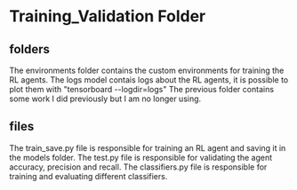 # Training_Validation Folder
## folders
The environments folder contains the custom environments for training the RL agents.
The logs model contais logs about the RL agents, it is possible to plot them with "tensorboard --logdir=logs"
The previous folder contains some work I did previously but I am no longer using.

## files
The train_save.py file is responsible for training an RL agent and saving it in the models folder.
The test.py file is responsible for validating the agent accuracy, precision and recall.
The classifiers.py file is responsible for training and evaluating different classifiers.
